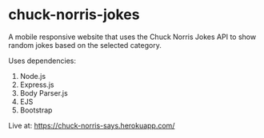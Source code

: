# chuck-norris-jokes
A mobile responsive website that uses the Chuck Norris Jokes API to show random jokes based on the selected category.

Uses dependencies:
1. Node.js
2. Express.js
3. Body Parser.js
4. EJS
5. Bootstrap

Live at: https://chuck-norris-says.herokuapp.com/
